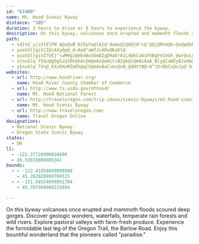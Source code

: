 ```yaml
---
id: "61400"
name: Mt. Hood Scenic Byway
distance: "105"
duration: 3 hours to drive or 8 hours to experience the byway.
description: On this byway, volcanoes once erupted and mammoth floods scoured deep gorges. Discover geologic wonders, waterfalls, temperate rain forests and wild rivers. Explore pastoral valleys with farm-fresh produce. Experience the formidable last leg of the Oregon Trail, the Barlow Road. Enjoy this bountiful wonderland that the pioneers called "paradise."
path:
  - sd}tG`y|iVlElPN`A@x@uB`D{EpFw@lA}@`AaAx@}@d@}A^c@`@Qj@Mtm@X~@x@p@bBfCxAlEb@xCNzDnAf{@XvGrElq@r@tHl@rJRQfPRfIXn@AbA]d@[h@w@^aAXkAJaBGgGJqBHs@XmA^eAn@mA~@y@p@[FBrAOr@?hCZbEDTM|b@?t@GjGeBtAQhRGbED|BT|Ad@tAl@vDdDlCdB~Aj@bD`@nREpBK~Bk@nB{@vCk@lW?lE{ETEhX}ZbMuKhBoBtJaKnGsHjEyDbC_BdLeFGgCQaBa@gAjd@ai@jTyWzVyYtAgBxBeEfBuF~@_Fd@{FpBkdAi@GjBq~@`CgwA^oJz@sa@\sTlE{vBdC{tARcCb@}BvGoJpEgKzEkS|@gCbDeGlAkA^MbHu@bA_@rB}AlG{F|AmB|ByD~AeErAiEx@wD^{EDuCEwCc@uEiAgE_A_Ce@y@yAmB]Yvx@edBd@qAr@uCd@}@hBgCVQ`@P|@`BnBjC~@rBb@j@hBl@nBzAlB^TPl@fBh@j@t@XfEXhAMh@e@Pm@A_@OWi@Gw@r@c@JaEyA]q@U_CUeAcAoC]_@q@YcCESQIYAs@t@sBNy@?_@O_A}AiEEy@NcAh@o@vDwCt@MlAR~@yBZsA|@aHAgBg@mD?k@Jg@dAqC^aCZYN?TLJX?fAuAfFOx@?n@RtBPd@VV^@XShAqDNuAJqC?sBKuBSqABeA~@oBhAkELUVOpBAnAXrW|R|CdBdAZh@DzCaAtCwAh@A`@V`AzB~AtEXb@ZLrM??o\N}ICaPDaDJk@Pm@j@y@hGmCdCsAbBgARWlF{MhF{D~@YrB]fBu@pAy@jUaSbCeAxBg@|CQbGLjDa@|@e@`DsCRg@PwAX[XDlD`BbAfAnAjD|FjQNX\JNErBoBdCsAlA_BOlBsAhIMxAVdAbD`GXdADr@AdBaAdCC^?f@Lx@DfE^fBLrAMpBo@~C?d@FZRRzAAZFXb@~@`FNZl@^fGrBv^~KlAn@hBhCr@n@`@RbA[|BeBfCsAz@_AhAmBr@k@@bAyCtLo@tAoAxBmEtJSrAUpCo@rDJzDRdAlC`E~BfC_@~JEfGInz@IfFe@zE
  - yuatGl}giV{I@cAXy@p@_A~Ae@^aWfJcARaOKaKl@
  - yuatGl}giVZ?bE}^\wMHgJ@eEoBuSOmBIgDRaErAiLd@kCxAsFhBgFnCmGh_@wr@vLgT`Tq\nOqUdB{BbCyB`HeDrByAlCyCtAuBnAkC`AyCt@gDb@mDXmE~B{m@LmJVgr@PiH|@oPr@mHbAaInE_\hGk`@Z_D\oDNcDp@yZX_Hh@mHbA{IrRkqA~@aIPqDBaHmAmiAa@{Is@mG_A{FqHq^wJ_d@uM{n@}FiUqDaL}I}ZmAgHq@uGWkFIoFRmJrDyh@fCaa@^{Mx@ai@D_J_AeNwFqs@y@kGmC{NmCyOu@uHUeF]qV[q\GkUFsCTgDr@_F|VwvAtAeJrH{`@bLmp@dBoIrAmF|BgHlDkIpl@ghAxEoJ~JcYjNme@bBoG|Lwa@dKc^lAuFlCwN`TweAbEcUd@_DdEuc@vC{]`BcMlAyG`Rc~@tEkRlBmGnFwOnGiOrJ{ShMoYrByDbCoDrEuEvUgRnC_BjHgDz@k@~MuJdEgDdFaFtIuJfEeGlGiKxJiSjCyGnAmErEqRbCyLd^c~A^mCJmCUaHmBuV_G}|@YoCkAmIWkCiCm]aD{Wo@kLyBcYIsCBkCN{Bx@aDx@_CrCmDdCkBpBmB~AyBn@wAXmAXgC@kBO{KFmA`@uC|@sBnAmAvBkAhCq@rAs@hAmAx@eBZaBHqAAaCKy@u@sC_NcZoIqVaDyJ{@uEs@gKc@oCeAoCmA{Bo@y@cCaEiBsEcBoI]}D[aFe@iKc@gNEmDTuCVeAjA_Cp@s@`A_@dAWdAD`A^|@l@zCdDx@j@bA^hADhAO~@c@v@s@nA}BhC{GbCoHbCsKlFi[x@oINgDRcMj@{o@CwDQSSa@qAmIs@wCyCiJm@kCi@uEIsC?qCJsC\sCrB}KHeB?wND}ANy@XaA`CmDj@qC~@}GXqCDgAEaHDmCHqALa@z@qABgDNsDj@mJb@gE
  - o}nsGlq`fVUu@gDgSi@{Bk@kAc@m@eAs@oHiCsB}@k@c@mAsAaA_B[y@[aBEyBJeAb@gBdA_B|AyArDyBdC_AdH{AfAk@`AkARg@^_BJgBKyBYyAoOyf@Ky@C{ARkDGy@Ke@_@m@o@_@sBEy@Mi@i@c@oAE}@Bg@tAoPHoCGy@]qAw@eA_As@o@s@Ys@I}@Fy@Ry@dDmE^oAX_C?wAY_Ca@mAqAgCOw@Cm@J{@hA_EJs@TqCHaC?gAOw@Yu@k@c@w@Go@Xc@f@_@pAmB|Pi@xDk@jB_A`BsApAsAZi@EiAm@kCsCq@[k@KsB?oOx@_A^cAt@mCjEcBxAyBn@gFNuAReAl@gCdCcBx@yA?_Ae@a@_@k@mAOg@MyABiBLy@Ty@^o@h@k@nEkBbAu@Te@j@wB@uAOeBY_AYe@eAs@g@MqBDaEz@o@^y@~@iAxBiA~AkIhFgBpAa@j@Qt@CvAZpA|@bCNdABvAGh@Sj@u@fAeA\s@EcAy@k@kAOy@?y@d@iE?k@UqAYe@o@a@YEqCJu@KYSsJMqBD}@b@a@|@OrA?f@T|@
  - o}nsGlq`fVn@_EXuEHuMZmEh@qCh@mAxBaCvAs@nB_@dHYtB@~A^|DrBbCx@vJp@`HfBrBBx@OdBo@vAiA~@uAl@sAfGaRzB{FtDgIfDgGzCaFx@kBf@aBd@yCFqCG{ENg@CmGR_ERgBvBgMVyBD_BAgAyBgP]oDOuVo@uEm@gDu@qCcBcEsR}[yBsEs@sB_@_CuA}Ms@yDiByEoCgFiAqCk@yBKuAEwA^{Dn@sCh@gAr@cApAo@tBe@bWzBbCEd@CbBu@~AaBbAyBl@iDDkDmAiH_AiDOaB?kBTaCh@{B|AsE^qDGgDq@aDcAyBmD_FoA_C}AcFk@qAkCaCuAq@yC_@sGJgEj@gFzAqEbCgYpQwDrB_Cx@iARiBKiCi@s@_@_A}@yBcDqJ_MmD_F}C{F_AeDc@wBYcCU{Bi@cMUqBOs@u@yBgAaB}BqA_ASsScBiJgA}Au@gBqBi@eBUcBIkAHqBRmAb@eBhEwKnAsCx@kAt@s@lAw@pHoCt@e@n@eA^sALwA?s@SgBsBsFiAyDKo@e@yEQsDEsKUmBYo@cAkAeBg@aE`@oAKs@[y@}@kA_Fc@oCo@sAcAw@_@MkAAeBn@iC~AiBDu@[i@e@s@oAYcAEcA?sA~@{FNqCy@iSWiCg@_Di@{BqKi]m@gDQwBOaCSiSaAusAWcLi@_J}AuNoDqRoDoMcDeKcHkNc[yk@kJuQ_AsBmFaPgIeUgA_C{AoC}D}FwFoFeFkD_HuCqEqA}JuBeK}@oO[soBeBkIYyVkDmEYwCXsG|AsCP{Hc@gHJcu@lHwj@bG_Bd@wEpDeBfAi@RcAJ_AYqGuDoAI{F^iAK}FaD}AYiE?sFx@{Fs@iBGiDXcDO}@JcI|CqBh@cJj@qCEo@M_GmCkCk@sAAeEz@mCD}D_A}DyAwEuAiCFgAXyAdAqA~AwEpM}@dBeA~AgE`D_Cj@gGSwDq@mDA_d@hH{JvA_CNsCDyLYyEXmAXoB~@cApAgHzKsEzFcE`FiAdAcB`AuAd@cKjAuAF}AGwHeByAQcCHiCT}Bb@aEFoGaBwBWuAG}DD}BMyB}@cCkBaCaCoC_C{BsCqBoDiAgDeAqEc@mC}G}o@sAyFoBaFgDwEmD{CmFmCe[mFyAKiF[{XIw_@HyENkEb@gEr@eW`F}Jr@{B?eL_A{OmCsBU{DW}EGqALaC`A}FxEyCvAcARqCDyDi@iHg@wALsFxAwBDiCGsBLwXfFmIlBcCdAgJ`FeFdCq@ReCJsHJq]_@wu@@ed@Mua@DeMRcWJgFq@mEuB_BiAcD{C_QaTwGiFwh@}ZwDuByDyAiu@ySwCiAgLyFmFkB}Du@mDc@qDOeC?cPhAgN|A}ETyAKgDoAaFkEeF{DqJgE{B_BeAsAcAyB_@kAy@mD}CiReAcEqBwF{@gBwBsD_BmB_FsE}Q{KwJsFkD_B}HmCiPcFmCWqAFw@PoBx@}B~AeCtAmA^sANuCWgA_@yAgAs@s@yA}CgD}Lq@kBcAuBeByByJuIeAyAi@wAi@gBs@mEoA{Te@gEs@gD}A_FyC{FyAkBo@m@_BgAgBgAoBy@kFeAoD?kBJsIfAwGlAcWrDaBJwCK}@SiBk@uJyEsBi@cCc@sDYkGRoDp@eIrBqBRkFRsFGy`@F}w@M}KGmBOuA[{CeAoLaHoGeCoLoDmEeBeQoImDqBiCu@mB]_CMmCJiDf@sFtBkD~@iBH_Ci@aBu@i@_@yGmIgBgAeB]cBE{Ev@aA^cALwAWoBo@oBqAsAoAmBkAcBm@u@ImBReBhA}EtGeB~A{BfA_CAcAYsAw@{@eAi@aA}@_Cy@gDyAmEo@qAoBmBmAe@u@McAJcAZoAv@cClB}Al@
websites:
  - url: http://www.hoodriver.org/
    name: Hood River County Chamber of Commerce
  - url: http://www.fs.usda.gov/mthood/
    name: Mt. Hood National Forest
  - url: http://traveloregon.com/trip-ideas/scenic-byways/mt-hood-scenic-byway/
    name: Mt. Hood Scenic Byway
  - url: http://www.traveloregon.com/
    name: Travel Oregon Online
designations:
  - National Scenic Byway
  - Oregon State Scenic Byway
states:
  - OR
ll:
  - -122.37728900028696
  - 45.53818099985341
bounds:
  - - -122.41858699998988
    - 45.282920999704515
  - - -121.50154099991704
    - 45.707500000125094

---
```


On this byway volcanoes once erupted and mammoth floods scoured deep gorges. Discover geologic wonders, waterfalls, temperate rain forests and wild rivers. Explore pastoral valleys with farm-fresh produce. Experience the formidable last leg of the Oregon Trail, the Barlow Road. Enjoy this bountiful wonderland that the pioneers called "paradise."
